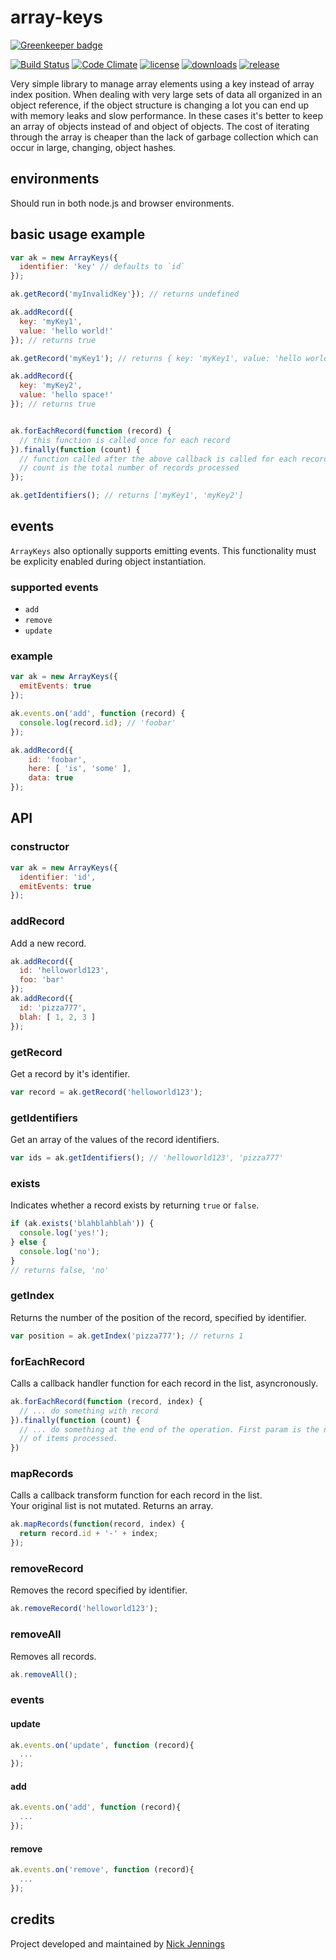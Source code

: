 # array-keys

[![Greenkeeper badge](https://badges.greenkeeper.io/silverbucket/array-keys.svg)](https://greenkeeper.io/)

[![Build Status](http://img.shields.io/travis/silverbucket/array-keys.svg?style=flat)](http://travis-ci.org/silverbucket/array-keys)
[![Code Climate](http://img.shields.io/codeclimate/github/silverbucket/array-keys.svg?style=flat)](https://codeclimate.com/github/silverbucket/array-keys)
[![license](https://img.shields.io/npm/l/array-keys.svg?style=flat)](https://npmjs.org/package/array-keys)
[![downloads](http://img.shields.io/npm/dm/array-keys.svg?style=flat)](https://npmjs.org/package/array-keys)
[![release](http://img.shields.io/github/release/silverbucket/array-keys.svg?style=flat)](https://github.com/silverbucket/array-keys/releases)

Very simple library to manage array elements using a key instead of array index position. When dealing with very large sets of data all organized in an object reference, if the object structure is changing a lot you can end up with memory leaks and slow performance. In these cases it's better to keep an array of objects instead of and object of objects. The cost of iterating through the array is cheaper than the lack of garbage collection which can occur in large, changing, object hashes.

## environments

Should run in both node.js and browser environments.

## basic usage example

```javascript
var ak = new ArrayKeys({
  identifier: 'key' // defaults to `id`
});

ak.getRecord('myInvalidKey'}); // returns undefined

ak.addRecord({
  key: 'myKey1',
  value: 'hello world!'
}); // returns true

ak.getRecord('myKey1'); // returns { key: 'myKey1', value: 'hello world!' }

ak.addRecord({
  key: 'myKey2',
  value: 'hello space!'
}); // returns true


ak.forEachRecord(function (record) {
  // this function is called once for each record
}).finally(function (count) {
  // function called after the above callback is called for each record
  // count is the total number of records processed
});

ak.getIdentifiers(); // returns ['myKey1', 'myKey2']
```


## events

`ArrayKeys` also optionally supports emitting events. This functionality must be explicity enabled during object instantiation.

### supported events
* `add`
* `remove`
* `update`

### example

```javascript
var ak = new ArrayKeys({
  emitEvents: true
});

ak.events.on('add', function (record) {
  console.log(record.id); // 'foobar'
});

ak.addRecord({
    id: 'foobar',
    here: [ 'is', 'some' ],
    data: true
});

```

## API

### constructor

```javascript
var ak = new ArrayKeys({
  identifier: 'id',
  emitEvents: true
});
```

### addRecord
Add a new record.
```javascript
ak.addRecord({
  id: 'helloworld123',
  foo: 'bar'
});
ak.addRecord({
  id: 'pizza777',
  blah: [ 1, 2, 3 ]
});
```

### getRecord
Get a record by it's identifier.
```javascript
var record = ak.getRecord('helloworld123');
```

### getIdentifiers
Get an array of the values of the record identifiers.
```javascript
var ids = ak.getIdentifiers(); // 'helloworld123', 'pizza777'
```
### exists
Indicates whether a record exists by returning `true` or `false`.
```javascript
if (ak.exists('blahblahblah')) {
  console.log('yes!');
} else {
  console.log('no');
}
// returns false, 'no'
```

### getIndex
Returns the number of the position of the record, specified by identifier.
```javascript
var position = ak.getIndex('pizza777'); // returns 1
```

### forEachRecord
Calls a callback handler function for each record in the list, asyncronously.
```javascript
ak.forEachRecord(function (record, index) {
  // ... do something with record
}).finally(function (count) {
  // ... do something at the end of the operation. First param is the number
  // of items processed.
})
```

### mapRecords
Calls a callback transform function for each record in the list.  
Your original list is not mutated. Returns an array.
```javascript
ak.mapRecords(function(record, index) {
  return record.id + '-' + index;
});
```
### removeRecord
Removes the record specified by identifier.
```javascript
ak.removeRecord('helloworld123');
```

### removeAll
Removes all records.
```javascript
ak.removeAll();
```

### events

#### update
```javascript
ak.events.on('update', function (record){
  ...
});
```
#### add
```javascript
ak.events.on('add', function (record){
  ...
});
```
#### remove
```javascript
ak.events.on('remove', function (record){
  ...
});
```
## credits

Project developed and maintained by [Nick Jennings](http://github.com/silverbucket)

